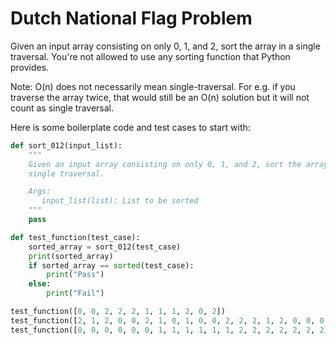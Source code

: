 # Dutch National Flag Problem

Given an input array consisting on only 0, 1, and 2, sort the array in a
single traversal. You're not allowed to use any sorting function that Python
provides.

Note: O(n) does not necessarily mean single-traversal. For e.g. if you
traverse the array twice, that would still be an O(n) solution but it will
not count as single traversal.

Here is some boilerplate code and test cases to start with:

```python
def sort_012(input_list):
    """
    Given an input array consisting on only 0, 1, and 2, sort the array in a
    single traversal.

    Args:
       input_list(list): List to be sorted
    """
    pass

def test_function(test_case):
    sorted_array = sort_012(test_case)
    print(sorted_array)
    if sorted_array == sorted(test_case):
        print("Pass")
    else:
        print("Fail")

test_function([0, 0, 2, 2, 2, 1, 1, 1, 2, 0, 2])
test_function([2, 1, 2, 0, 0, 2, 1, 0, 1, 0, 0, 2, 2, 2, 1, 2, 0, 0, 0, 2, 1, 0, 2, 0, 0, 1])
test_function([0, 0, 0, 0, 0, 0, 1, 1, 1, 1, 1, 1, 2, 2, 2, 2, 2, 2, 2])
```
